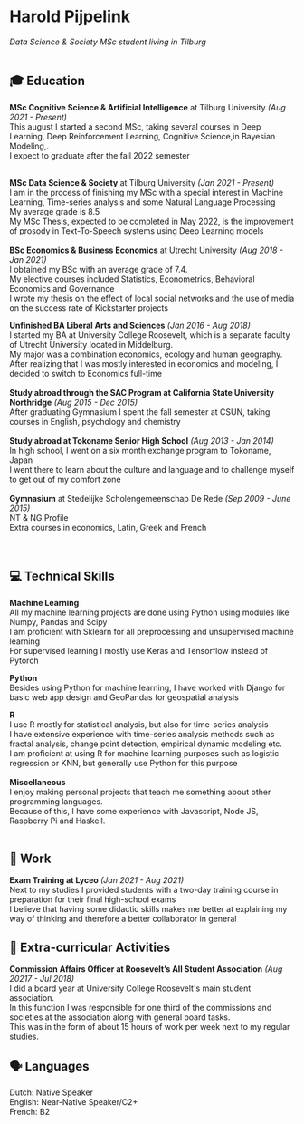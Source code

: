 # Harold Pijpelink
_Data Science & Society MSc student living in Tilburg_ <br>
<br>

## :mortar_board: Education 
**MSc Cognitive Science & Artificial Intelligence** at Tilburg University _(Aug 2021 - Present)_ <br>
This august I started a second MSc, taking several courses in Deep Learning, Deep Reinforcement Learning, Cognitive Science,in Bayesian Modeling,.<br>
I expect to graduate after the fall 2022 semester <br>
<br>

**MSc Data Science & Society** at Tilburg University _(Jan 2021 - Present)_ <br>
I am in the process of finishing my MSc with a special interest in Machine Learning, Time-series analysis and some Natural Language Processing <br>
My average grade is 8.5 <br>
My MSc Thesis, expected to be completed in May 2022, is the improvement of prosody in Text-To-Speech systems using Deep Learning models<br>
<br>
**BSc Economics & Business Economics** at Utrecht University  _(Aug 2018 - Jan 2021)_ <br>
I obtained my BSc with an average grade of 7.4. <br>
My elective courses included Statistics, Econometrics, Behavioral Economics and Governance <br>
I wrote my thesis on the effect of local social networks and the use of media on the success rate of Kickstarter projects
<br>
   
**Unfinished BA Liberal Arts and Sciences** _(Jan 2016 - Aug 2018)_ <br>
I started my BA at University College Roosevelt, which is a separate faculty of Utrecht University located in Middelburg.<br>
My major was a combination economics, ecology and human geography.<br>
After realizing that I was mostly interested in economics and modeling, I decided to switch to Economics full-time
<br>
<br>
**Study abroad through the SAC Program at California State University Northridge** _(Aug 2015 - Dec 2015)_ <br>
After graduating Gymnasium I spent the fall semester at CSUN, taking courses in English, psychology and chemistry
<br>
<br>
**Study abroad at Tokoname Senior High School** _(Aug 2013 - Jan 2014)_ <br>
In high school, I went on a six month exchange program to Tokoname, Japan <br>
I went there to learn about the culture and language and to challenge myself to get out of my comfort zone
<br>
<br>
**Gymnasium** at Stedelijke Scholengemeenschap De Rede _(Sep 2009 - June 2015)_ <br>
NT & NG Profile <br>
Extra courses in economics, Latin, Greek and French
<br>   
<br>
## :computer: Technical Skills
**Machine Learning** <br>
All my machine learning projects are done using Python using modules like Numpy, Pandas and Scipy<br>
I am proficient with Sklearn for all preprocessing and unsupervised machine learning <br>
For supervised learning I mostly use Keras and Tensorflow instead of Pytorch<br>


**Python** <br>
Besides using Python for machine learning, I have worked with Django for basic web app design and GeoPandas for geospatial analysis<br>

**R** <br>
I use R mostly for statistical analysis, but also for time-series analysis  <br>
I have extensive experience with time-series analysis methods such as fractal analysis, change point detection, empirical dynamic modeling etc. 
<br>
I am proficient at using R for machine learning purposes such as logistic regression or KNN, but generally use Python for this purpose
<br>
<br>
**Miscellaneous** <br>
I enjoy making personal projects that teach me something about other programming languages. <br>
Because of this, I have some experience with Javascript, Node JS, Raspberry Pi and Haskell.
<br>
<br>
## :office: Work
**Exam Training at Lyceo** _(Jan 2021 - Aug 2021)_ <br>
Next to my studies I provided students with a two-day training course in preparation for their final high-school exams <br>
I believe that having some didactic skills makes me better at explaining my way of thinking and therefore a better collaborator in general<br>

## :pushpin: Extra-curricular Activities
**Commission Affairs Officer at Roosevelt’s All Student Association** _(Aug 20217 - Jul 2018)_ <br>
I did a board year at University College Roosevelt's main student association.<br> 
In this function I was responsible for one third of the commissions and societies at the association along with general board tasks.<br>
This was in the form of about 15 hours of work per week next to my regular studies.<br>

## :speaking_head: Languages
Dutch: Native Speaker <br>
English: Near-Native Speaker/C2+ <br>
French: B2 <br>

